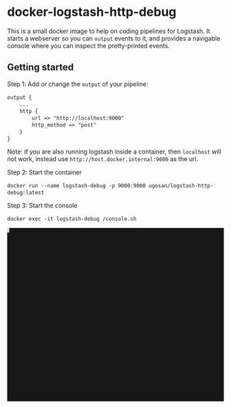 # docker-logstash-http-debug

This is a small docker image to help on coding pipelines for Logstash. It starts a webserver so you can `output` events to it, and provides a navigable console where you can inspect the pretty-printed events.


## Getting started

Step 1: Add or change the `output` of your pipeline:

```
output {
    ...
    http {
        url => "http://localhost:9000"
        http_method => "post"
    }
}
```

Note: if you are also running logstash inside a container, then `localhost` will not work, instead use `http://host.docker.internal:9000` as the url.

Step 2: Start the container
```
docker run --name logstash-debug -p 9000:9000 ugosan/logstash-http-debug:latest
```

Step 3: Start the console
```
docker exec -it logstash-debug /console.sh 
```

<kbd>![](/doc/termtosvg_n4dk2z59.svg)</kbd>

